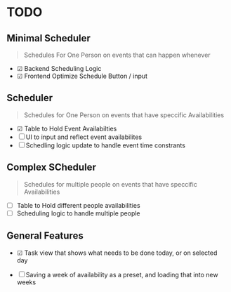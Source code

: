 # TODO

## Minimal Scheduler

> Schedules For One Person on events that can happen whenever

- &#9745;  Backend Scheduling Logic
- &#9745;  Frontend Optimize Schedule Button / input




## Scheduler

> Schedules for One Person on events that have speccific Availabilities


- &#9745;  Table to Hold Event Availabilties
- &#9744;  UI to input and reflect event availabilites
- &#9744;  Schedling logic update to handle event time constrants

## Complex SCheduler

> Schedules for multiple people on events that have speccific Availabilities

- &#9744;  Table to Hold different people availabilities
- &#9744;  Scheduling logic to handle multiple people

## General Features


- &#9745;  Task view that shows what needs to be done today, or on selected day

- &#9744;  Saving a week of availability as a preset, and loading that into new weeks